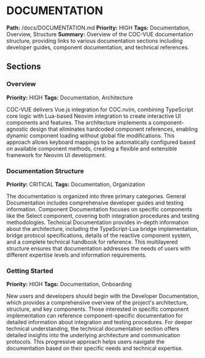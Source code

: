 # DOCUMENTATION
**Path:** /docs/DOCUMENTATION.md
**Priority:** HIGH
**Tags:** Documentation, Overview, Structure
**Summary:** Overview of the COC-VUE documentation structure, providing links to various documentation sections including developer guides, component documentation, and technical references.

## Sections

### Overview
**Priority:** HIGH
**Tags:** Documentation, Architecture

COC-VUE delivers Vue.js integration for COC.nvim, combining TypeScript core logic with Lua-based Neovim integration to create interactive UI components and features. The architecture implements a component-agnostic design that eliminates hardcoded component references, enabling dynamic component loading without global file modifications. This approach allows keyboard mappings to be automatically configured based on available component methods, creating a flexible and extensible framework for Neovim UI development.

### Documentation Structure
**Priority:** CRITICAL
**Tags:** Documentation, Organization

The documentation is organized into three primary categories. General Documentation includes comprehensive developer guides and testing information. Component Documentation focuses on specific components like the Select component, covering both integration procedures and testing methodologies. Technical Documentation provides in-depth information about the architecture, including the TypeScript-Lua bridge implementation, bridge protocol specifications, details of the reactive component system, and a complete technical handbook for reference. This multilayered structure ensures that documentation addresses the needs of users with different expertise levels and information requirements.

### Getting Started
**Priority:** HIGH
**Tags:** Documentation, Onboarding

New users and developers should begin with the Developer Documentation, which provides a comprehensive overview of the project's architecture, structure, and key components. Those interested in specific component implementation can reference component-specific documentation for detailed information about integration and testing procedures. For deeper technical understanding, the technical documentation section offers detailed insights into the underlying architecture and communication protocols. This progressive approach helps users navigate the documentation based on their specific needs and technical expertise.

